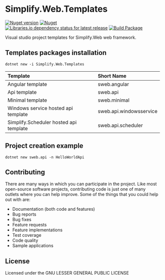# Simplify.Web.Templates

[![Nuget version](http://img.shields.io/nuget/vpre/Simplify.Web.Templates)](https://www.nuget.org/packages/Simplify.Web.Templates/)
[![Nuget](https://img.shields.io/nuget/dt/Simplify.Web.Templates)](https://www.nuget.org/packages/Simplify.Web.Templates/)
[![Libraries.io dependency status for latest release](https://img.shields.io/librariesio/release/nuget/Simplify.Web.Templates)](https://libraries.io/nuget/Simplify.Web.Templates)
[![Build Package](https://github.com/SimplifyNet/Simplify.Web.Templates/actions/workflows/build.yml/badge.svg)](https://github.com/SimplifyNet/Simplify.Web.Templates/actions/workflows/build.yml)

Visual studio project templates for Simplify.Web web framework.

## Templates packages installation

```console
dotnet new -i Simplify.Web.Templates
```

| Template                               | Short Name              |
| :------------------------------------- | :---------------------- |
| Angular template                       | sweb.angular            |
| Api template                           | sweb.api                |
| Minimal template                       | sweb.minimal            |
| Windows service hosted api template    | sweb.api.windowsservice |
| Simplify.Scheduler hosted api template | sweb.api.scheduler      |

## Project creation example

```console
dotnet new sweb.api -n HelloWorldApi
```

## Contributing

There are many ways in which you can participate in the project. Like most open-source software projects, contributing code is just one of many outlets where you can help improve. Some of the things that you could help out with are:

- Documentation (both code and features)
- Bug reports
- Bug fixes
- Feature requests
- Feature implementations
- Test coverage
- Code quality
- Sample applications

## License

Licensed under the GNU LESSER GENERAL PUBLIC LICENSE
